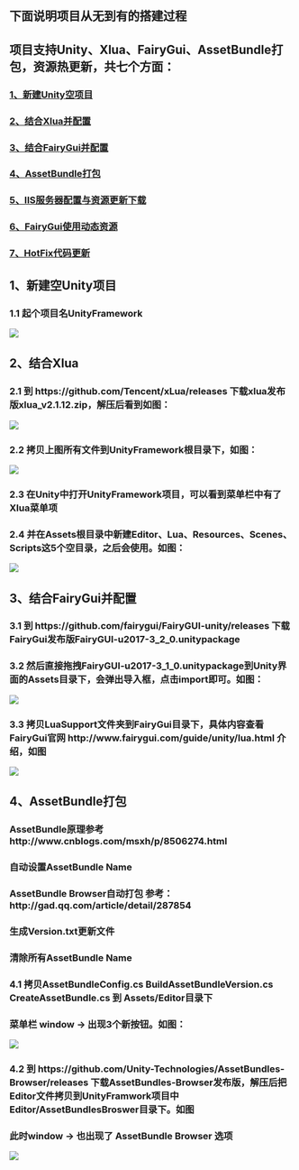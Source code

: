 <h2>下面说明项目从无到有的搭建过程</h2>
<h2>项目支持Unity、Xlua、FairyGui、AssetBundle打包，资源热更新，共七个方面：</h2>
   <h3><a href="#n1">1、新建Unity空项目</a></h3>
   <h3><a href="#n2">2、结合Xlua并配置</a></h3>
   <h3><a href="#n3">3、结合FairyGui并配置</a></h3>
   <h3><a href="#n4">4、AssetBundle打包</a></h3>
   <h3><a href="#n5">5、IIS服务器配置与资源更新下载</a></h3>   
   <h3><a href="#n6">6、FairyGui使用动态资源</a></h3>
   <h3><a href="#n7">7、HotFix代码更新</a></h3>

<h2 name="n1">1、新建空Unity项目</h2>
   <h3>1.1 起个项目名UnityFramework</h3>
   <img src="https://github.com/terribleness/Unity-Xlua-FairyGui-AssetBundle/blob/master/document/QQ%E6%88%AA%E5%9B%BE20181204142922.png"/>
   
<h2 name="n2">2、结合Xlua</h2>
   <h3>2.1 到 https://github.com/Tencent/xLua/releases 下载xlua发布版xlua_v2.1.12.zip，解压后看到如图：</h3>
   <img src="https://github.com/terribleness/Unity-Xlua-FairyGui-AssetBundle/blob/master/document/QQ%E6%88%AA%E5%9B%BE20181204143454.png"/>
   
   <h3>2.2 拷贝上图所有文件到UnityFramework根目录下，如图：</h3>
   <img src="https://github.com/terribleness/Unity-Xlua-FairyGui-AssetBundle/blob/master/document/QQ%E6%88%AA%E5%9B%BE20181204144058.png"/>
   
   <h3>2.3 在Unity中打开UnityFramework项目，可以看到菜单栏中有了Xlua菜单项</h3> 
   <h3>2.4 并在Assets根目录中新建Editor、Lua、Resources、Scenes、Scripts这5个空目录，之后会使用。如图：</h3>   
   <img src="https://github.com/terribleness/Unity-Xlua-FairyGui-AssetBundle/blob/master/document/QQ%E6%88%AA%E5%9B%BE20181204145630.png"/>
   
<h2 name="n3">3、结合FairyGui并配置</h2>
   <h3>3.1 到 https://github.com/fairygui/FairyGUI-unity/releases 下载FairyGui发布版FairyGUI-u2017-3_2_0.unitypackage</h3>
   <h3>3.2 然后直接拖拽FairyGUI-u2017-3_1_0.unitypackage到Unity界面的Assets目录下，会弹出导入框，点击import即可。如图：</h3>
   <img src="https://github.com/terribleness/Unity-Xlua-FairyGui-AssetBundle/blob/master/document/QQ%E6%88%AA%E5%9B%BE20181204151027.png"/>
   <h3>3.3 拷贝LuaSupport文件夹到FairyGui目录下，具体内容查看FairyGui官网 http://www.fairygui.com/guide/unity/lua.html 介绍，如图</h3>
   <img src="https://github.com/terribleness/Unity-Xlua-FairyGui-AssetBundle/blob/master/document/QQ%E6%88%AA%E5%9B%BE20181204152645.png"/>
   
<h2 name="n4">4、AssetBundle打包</h2>
   <h3>AssetBundle原理参考 http://www.cnblogs.com/msxh/p/8506274.html </h3>
   <h3>自动设置AssetBundle Name</h3>
   <h3>AssetBundle Browser自动打包 参考：http://gad.qq.com/article/detail/287854</h3>
   <h3>生成Version.txt更新文件</h3>
   <h3>清除所有AssetBundle Name</h3>
   <h3>4.1 拷贝AssetBundleConfig.cs BuildAssetBundleVersion.cs CreateAssetBundle.cs 到 Assets/Editor目录下</h3>
   <h3>    菜单栏 window -> 出现3个新按钮。如图：</h3>
   <img src="https://github.com/terribleness/Unity-Xlua-FairyGui-AssetBundle/blob/master/document/QQ%E6%88%AA%E5%9B%BE20181204154421.png"/>
   <h3>4.2 到 https://github.com/Unity-Technologies/AssetBundles-Browser/releases 下载AssetBundles-Browser发布版，解压后把Editor文件拷贝到UnityFramwork项目中Editor/AssetBundlesBroswer目录下。如图</h3>
   <h3>此时window -> 也出现了 AssetBundle Browser 选项</h3>
   <img src="https://github.com/terribleness/Unity-Xlua-FairyGui-AssetBundle/blob/master/document/QQ%E6%88%AA%E5%9B%BE20181204155207.png"/>
   
   
